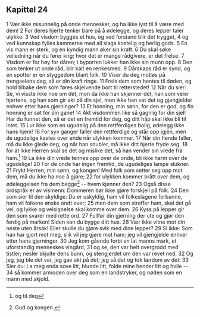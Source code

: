 ## Kapittel 24

1 Vær ikke misunnelig på onde mennesker, og ha ikke lyst til å være med dem! 
2 For deres hjerte tenker bare på å ødelegge, og deres lepper taler ulykke. 
3 Ved visdom bygges et hus, og ved forstand blir det trygget, 
4 og ved kunnskap fylles kammerne med all slags kostelig og herlig gods. 
5 En vis mann er sterk, og en kyndig mann øker sin kraft. 
6 Du skal søke veiledning når du fører krig; hvor det er mange rådgivere, er det frelse. 
7 Visdom er for høy for dåren; i byporten lukker han ikke sin munn opp. 
8 Den som tenker ut onde råd, blir kalt en renkesmed. 
9 Dårskaps råd er synd, og en spotter er en styggedom blant folk. 
10 Viser du deg motløs på trengselens dag, så er din kraft ringe. 
11 Frels dem som hentes til døden, og hold tilbake dem som føres skjelvende bort til retterstedet! 
12 Når du sier: Se, vi visste ikke noe om det, mon da ikke han skjønner det, han som veier hjertene, og han som gir akt på din sjel, mon ikke han vet det og gjengjelder enhver etter hans gjerninger? 
13 Et honning, min sønn, for den er god, og fin honning er søt for din gane! 
14 Akt visdommen like så gagnlig for din sjel! Har du funnet den, så er det en fremtid for deg, og ditt håp skal ikke bli til intet. 
15 Lur ikke som en ugudelig på den rettferdiges bolig, ødelegg ikke hans hjem! 
16 For syv ganger faller den rettferdige og står opp igjen, men de ugudelige kastes over ende når ulykken kommer. 
17 Når din fiende faller, må du ikke glede deg, og når han snubler, må ikke ditt hjerte fryde seg, 
18 for at ikke Herren skal se det og mislike det, så han vender sin vrede fra ham.[^1] 
19 La ikke din vrede tennes opp over de onde, bli ikke harm over de ugudelige! 
20 For de onde har ingen fremtid, de ugudeliges lampe slukner. 
21 Frykt Herren, min sønn, og kongen! Med folk som setter seg opp mot dem, må du ikke ha noe å gjøre; 
22 for ulykken kommer brått over dem, og ødeleggelsen fra dem begge[^2] -- hvem kjenner den? 
23 Også disse ordspråk er av vismenn: Dommeren bør ikke gjøre forskjell på folk. 
24 Den som sier til den skyldige: Du er uskyldig, ham vil folkeslagene forbanne, ham vil folkene ønske ondt over; 
25 men dem som straffer ham, skal det gå vel, og lykke og velsignelse skal komme over dem. 
26 Kyss på lepper gir den som svarer med rette ord. 
27 Fullfør din gjerning der ute og gjør den ferdig på marken! Siden kan du bygge ditt hus. 
28 Vær ikke vitne mot din neste uten årsak! Eller skulle du gjøre svik med dine lepper? 
29 Si ikke: Som han har gjort mot meg, slik vil jeg gjøre mot ham; jeg vil gjengjelde enhver etter hans gjerninger. 
30 Jeg kom gående forbi en lat manns mark, et uforstandig menneskes vingård, 
31 og se, den var helt overgrodd med tistler; nesler skjulte dens bunn, og stengjerdet om den var revet ned. 
32 Og jeg, jeg ble det var, jeg gav akt på det; jeg så det og tok lærdom av det: 
33 Sier du: La meg enda sove litt, blunde litt, folde mine hender litt og hvile -- 
34 så kommer armoden over deg som en landstryker, og nøden som en mann med skjold.

[^1]: og til deg
[^2]: Gud og kongen.
